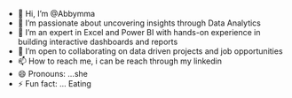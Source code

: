 - 👋 Hi, I’m @Abbymma
- 👀 I’m passionate about uncovering insights through Data Analytics
- 🌱 I’m an expert in Excel and Power BI with hands-on experience in building interactive dashboards and reports
- 💞️ I’m open to collaborating on data driven projects and job opportunities
- 📫 How to reach me, i can be reach through my linkedin
- 😄 Pronouns: ...she
- ⚡ Fun fact: ... Eating

<!---
Abbymma/Abbymma is a ✨ special ✨ repository because its `README.md` (this file) appears on your GitHub profile.
You can click the Preview link to take a look at your changes.
--->
